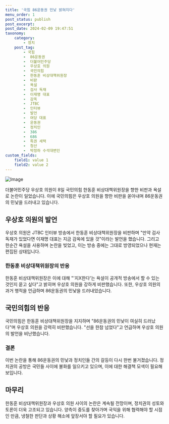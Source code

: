 ```yaml
---
title: '국힘 86운동권 민낯 밝혀지다'
menu_order: 1
post_status: publish
post_excerpt: 
post_date: 2024-02-09 19:47:51
taxonomy:
    category:
        - 정치
    post_tag:
        - 국힘
        -  86운동권
        -  더불어민주당
        -  우상호 의원
        -  국민의힘
        -  한동훈 비상대책위원장
        -  비판
        -  욕설
        -  검사 독재
        -  이재명 대표
        -  감옥
        -  JTBC
        -  인터뷰
        -  발언
        -  여당 대표
        -  운동권
        -  정치인
        -  386
        -  686
        -  특권 세력
        -  청산
        -  박정하 수석대변인
custom_fields:
    field1: value 1
    field2: value 2
---
```


![Image](https://imgnews.pstatic.net/image/022/2024/02/09/20240209501670_20240209060501660.png?type=w647)

더불어민주당 우상호 의원이 8일 국민의힘 한동훈 비상대책위원장을 향한 비판과 욕설로 논란이 일었습니다. 이에 국민의힘은 우상호 의원을 향한 비판을 쏟아내며 86운동권의 민낯을 드러내고 있습니다.
## 우상호 의원의 발언
우상호 의원은 JTBC 인터뷰 방송에서 한동훈 비상대책위원장을 비판하며 "만약 검사 독재가 있었다면 이재명 대표는 지금 감옥에 있을 것"이라는 발언을 했습니다. 그리고 한순간 욕설을 사용하며 논란을 빚었고, 이는 방송 중에는 그대로 방영되었으나 현재는 편집된 상태입니다.
### 한동훈 비상대책위원장의 반응
한동훈 비상대책위원장은 이에 대해 "'지X한다'는 욕설이 공개적 방송에서 할 수 있는 것인지 묻고 싶다"고 밝히며 우상호 의원을 강하게 비판했습니다. 또한, 우상호 의원의 과거 행적을 언급하며 86운동권의 민낯을 드러내었습니다.
## 국민의힘의 반응
국민의힘은 한동훈 비상대책위원장을 지지하며 "86운동권의 민낯이 여실히 드러났다"며 우상호 의원을 강력히 비판했습니다. "선을 한참 넘었다"고 언급하며 우상호 의원의 발언을 비난했습니다.
### 결론
이번 논란을 통해 86운동권의 민낯과 정치인들 간의 갈등이 다시 한번 불거졌습니다. 정치권의 공방은 국민들 사이에 불화를 일으키고 있으며, 이에 대한 해결책 모색이 필요해 보입니다.
## 마무리
한동훈 비상대책위원장과 우상호 의원 사이의 논란은 계속될 전망이며, 정치권의 성토와 토론이 더욱 고조되고 있습니다. 양측이 중도를 찾아가며 국익을 위해 협력해야 할 시점인 만큼, 냉철한 판단과 상황 해소에 앞장서야 할 필요가 있습니다.
